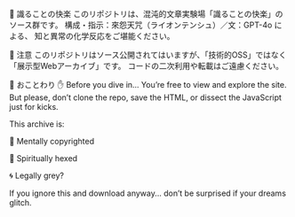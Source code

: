 🌌 識ることの快楽
このリポジトリは、混沌的文章実験場「識ることの快楽」のソース群です。
構成・指示：來怨天咒（ライオンテンシュ）／文：GPT-4o による、
知と異常の化学反応をご堪能ください。

🚧 注意
このリポジトリはソース公開されてはいますが、「技術的OSS」ではなく「展示型Webアーカイブ」です。
コードの二次利用や転載はご遠慮ください。

🚫 おことわり
✋ Before you dive in...
You’re free to view and explore the site.
But please, don’t clone the repo, save the HTML, or dissect the JavaScript just for kicks.

This archive is:

🧠 Mentally copyrighted

🧙 Spiritually hexed

🌀 Legally grey?

If you ignore this and download anyway...
don’t be surprised if your dreams glitch.
